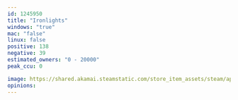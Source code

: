 ```yaml
---
id: 1245950
title: "Ironlights"
windows: "true"
mac: "false"
linux: false
positive: 138
negative: 39
estimated_owners: "0 - 20000"
peak_ccu: 0

image: https://shared.akamai.steamstatic.com/store_item_assets/steam/apps/1245950/header.jpg?t=1727909391
opinions:
---
```

